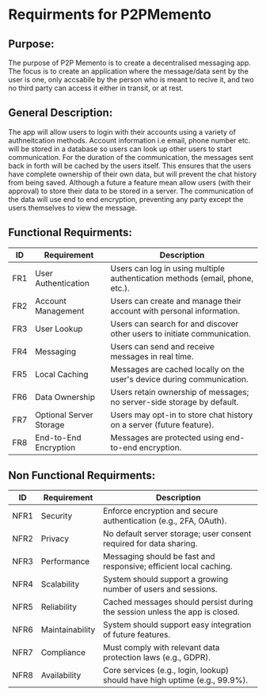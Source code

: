 # Requirments for P2PMemento

## Purpose:

The purpose of P2P Memento is to create a decentralised messaging app. The focus is to create an application where the message/data sent by the user is one, only accsabile by the person who is meant to recive it, and two no third party can access it either in transit, or at rest.

## General Description:

The app will allow users to login with their accounts using a variety of authneitcation methods. Account information i.e email, phone number etc. will be stored in a database so users can look up other users to start communication. For the duration of the communication, the messages sent back in forth will be cached by the users itself. This ensures that the users have complete ownership of their own data, but will prevent the chat history from being saved. Although a future a feature mean allow users (with their approval) to store their data to be stored in a server. The communication of the data will use end to end encryption, preventing any party except the users themselves to view the message.  


## Functional Requirments:

| ID   | Requirement             | Description                                                                 |
|------|-------------------------|-----------------------------------------------------------------------------|
| FR1  | User Authentication     | Users can log in using multiple authentication methods (email, phone, etc.).|
| FR2  | Account Management      | Users can create and manage their account with personal information.        |
| FR3  | User Lookup             | Users can search for and discover other users to initiate communication.    |
| FR4  | Messaging               | Users can send and receive messages in real time.                           |
| FR5  | Local Caching           | Messages are cached locally on the user's device during communication.      |
| FR6  | Data Ownership          | Users retain ownership of messages; no server-side storage by default.      |
| FR7  | Optional Server Storage | Users may opt-in to store chat history on a server (future feature).        |
| FR8  | End-to-End Encryption   | Messages are protected using end-to-end encryption.                         |



## Non Functional Requirments:


| ID    | Requirement     | Description                                                                        |
|-------|-----------------|------------------------------------------------------------------------------------|
| NFR1  | Security         | Enforce encryption and secure authentication (e.g., 2FA, OAuth).                   |
| NFR2  | Privacy          | No default server storage; user consent required for data sharing.                |
| NFR3  | Performance      | Messaging should be fast and responsive; efficient local caching.                 |
| NFR4  | Scalability      | System should support a growing number of users and sessions.                     |
| NFR5  | Reliability      | Cached messages should persist during the session unless the app is closed.       |
| NFR6  | Maintainability  | System should support easy integration of future features.                        |
| NFR7  | Compliance       | Must comply with relevant data protection laws (e.g., GDPR).                      |
| NFR8  | Availability     | Core services (e.g., login, lookup) should have high uptime (e.g., 99.9%).        |
